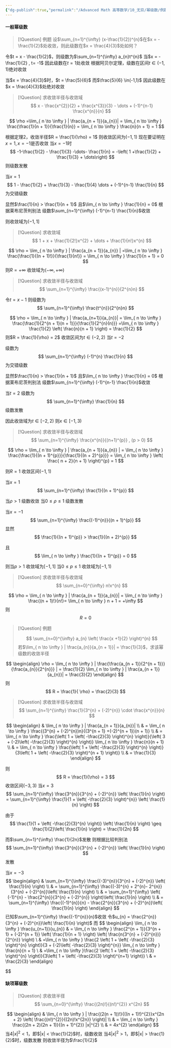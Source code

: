 ```yaml
---
{"dg-publish":true,"permalink":"/Advanced Math 高等数学/10_无穷/幂级数/例题：幂级数/","tags":["微积分","高数","例题"]}
---
```



#### 一般幂级数

> [!Question] 例题
> 设$\sum_{n=1}^{\infty} (x-\frac{1}{2})^{n}$在$x = -\frac{1}{2}$处收敛，则此级数在$x = \frac{4}{3}$处如何？

令$t = x - \frac{1}{2}$，则级数为$\sum_{n=1}^{\infty} a_{n}t^{n}$
当$x = -\frac{1}{2} , t=  -1$
因此级数在$t = 1$处收敛
根据阿贝尔定理，级数在区间$t \in (-1 , 1)$绝对收敛

当$x = \frac{4}{3}$时，$t = \frac{5}{6}$
而$\frac{5}{6} \in(-1,1)$
因此级数在$x = \frac{4}{3}$处绝对收敛

> [!Question] 求收敛半径与收敛域
> $$
> x - \frac{x^{2}}{2} + \frac{x^{3}}{3} - \dots + (-1)^{n-1} \frac{x^{n}}{n}
> $$

$$
\rho =\lim_{ n \to \infty } | \frac{a_{n + 1}}{a_{n}}| = \lim_{ n \to \infty } \frac{\frac{1}{n + 1}}{\frac{1}{n}} = \lim_{ n \to \infty } \frac{n}{n + 1} = 1
$$

根据定理$2$，收敛半径$R = \frac{1}{\rho} = 1$
则收敛区间为$(-1,1)$
现在要证明在$x=1,x=-1$是否收敛
当$x = -1$时
$$
-1-\frac{1}{2} - \frac{1}{3} -\dots- \frac{1}{n} = -\left( 1  +\frac{1}{2}   + \frac{1}{3} + \dots\right)
$$
则级数发散

当$x = 1$
$$
1 - \frac{1}{2} + \frac{1}{3} - \frac{1}{4} \dots + (-1)^{n-1} \frac{1}{n}
$$
为交错级数

显然$\frac{1}{n} > \frac{1}{n + 1}$
且$\lim_{ n \to \infty } \frac{1}{n} = 0$
根据莱布尼茨判别法
级数$\sum_{n=1}^{\infty} (-1)^{n-1} \frac{1}{n}$收敛

则收敛域为$(-1,1]$

> [!Question] 求收敛域
> $$
> 1 + x + \frac{1}{2!}x^{2} + \dots + \frac{1}{n!}x^{n}
> $$

$$
\rho = \lim_{ n \to \infty } | \frac{a_{n + 1}}{a_{n}} | =\lim_{ n \to \infty }  \frac{\frac{1}{(n + 1)!}}{\frac{1}{n!}} = \lim_{ n \to \infty }  \frac{1}{n + 1} = 0
$$
则$R = +\infty$
收敛域为$(-\infty , +\infty)$

> [!Question] 求收敛半径与收敛域
> $$
> \sum_{n=1}^{\infty} \frac{(x-1)^{n}}{2^{n}n}
> $$

令$t = x-1$
则级数为
$$
\sum_{n=1}^{\infty} \frac{t^{n}}{2^{n}n}
$$

$$
\rho = \lim_{ n \to \infty } | \frac{a_{n+1}}{a_{n}}| = \lim_{ n \to \infty } \frac{\frac{1}{2^{n + 1}(n + 1)}}{\frac{1}{2^{n}(n)}} =\lim_{ n \to \infty } \frac{1}{2} \left( \frac{n}{n + 1} \right) = \frac{1}{2}
$$
则$R = \frac{1}{\rho} = 2$
收敛区间为$t \in (-2,2)$
当$t = -2$

级数为
$$
\sum_{n=1}^{\infty} (-1)^{n} \frac{1}{n}
$$
为交错级数

显然$\frac{1}{n} > \frac{1}{n + 1}$
且$\lim_{ n \to \infty } \frac{1}{n} = 0$
根据莱布尼茨判别法
级数$\sum_{n=1}^{\infty} (-1)^{n-1} \frac{1}{n}$收敛

当$t = 2$
级数为
$$
\sum_{n=1}^{\infty} \frac{1}{n}
$$
级数发散

因此收敛域为$t \in [-2,2)$
则$x \in [-1,3)$

> [!Question] 求收敛半径与收敛域
> $$
> \sum_{n=1}^{\infty} \frac{x^{n}}{(n+1)^{p}} , (p > 0)
> $$

$$
\rho = \lim_{ n \to \infty } | \frac{a_{n + 1}}{a_{n}} | = \lim_{ n \to \infty } \frac{\frac{1}{(n + 1)^{p}}}{\frac{1}{(n + 2)^{p}}} = \lim_{ n \to \infty } \left(  \frac{ n + 2}{n + 1} \right)^{p} = 1
$$


则$R = 1$
收敛区间$(-1,1)$

当$x =1$
$$
\sum_{n=1}^{\infty} \frac{1}{(n + 1)^{p}}
$$

当$\rho > 1$
级数收敛
当$0 \leq \rho \leq 1$
级数发散

当$x= -1$
$$
\sum_{n=1}^{\infty} \frac{(-1)^{n}}{(n + 1)^{p}}
$$
显然
$$
\frac{1}{(n + 1)^{p}} > \frac{1}{(n + 2)^{p}}
$$

且
$$
\lim_{ n \to \infty } \frac{1}{(n + 1)^{p}} = 0
$$

则当$p > 1$
收敛域为$[-1,1]$
当$0 \leq p \leq 1$
收敛域为$[-1,1)$

> [!Question] 求收敛半径与收敛域
> $$
> \sum_{n=0}^{\infty} n!x^{n}
> $$

$$
\rho = \lim_{ n \to \infty } | \frac{a_{n + 1}}{a_{n}}| = \lim_{ n \to \infty } \frac{(n + 1)!}{n!}= \lim_{ n \to \infty } n + 1 = +\infty
$$
则
$$
R = 0
$$

> [!Question] 例题
> 
> $$
> \sum_{n=0}^{\infty} a_{n} \left(  \frac{x +1}{2} \right)^{n}
> $$
> 若$\lim_{ n \to \infty } | \frac{a_{n}}{a_{n + 1}}| = \frac{1}{3}$，求该幂级数的收敛半径



$$
\begin{align}
\rho = \lim_{ n \to \infty } | \frac{\frac{a_{n + 1}}{2^{n + 1}}}{\frac{a_{n}}{2^{n}}} | = \frac{1}{2} \lim_{ n \to \infty } | \frac{a_{n + 1}}{a_{n}}| = \frac{3}{2}
\end{align}
$$
则
$$
R = \frac{1}{ \rho} = \frac{2}{3}
$$

> [!Question] 求收敛半径与收敛域
> $$
> \sum_{n=1}^{\infty} \frac{1}{3^{n} + (-2)^{n}} \cdot \frac{x^{n}}{n}
> $$

$$
\begin{align}
 & \lim_{ n \to \infty } | \frac{a_{n + 1}}{a_{n}}|   \\
& = \lim_{ n \to \infty } \frac{(3^{n} + (-2)^{n})n}{(3^{n + 1} +(-2)^{n + 1})(n + 1)} \\
 & = \lim_{ n \to \infty } \frac{\left( 1 + \left( -\frac{2}{3} \right)^{n} \right)}{\left( 3 + (-2)\left( -\frac{2}{3} \right)^{n} \right)} \lim_{ n \to \infty } \frac{n}{n + 1} \\
 & = \lim_{ n \to \infty } \frac{\left( 1 + \left( -\frac{2}{3} \right)^{n} \right)}{3\left( 1 + \left( -\frac{2}{3} \right)^{n + 1} \right)}  \\
 & = \frac{1}{3}
\end{align}
$$

则
$$
R = \frac{1}{\rho} = 3
$$
收敛区间$(-3,3)$
当$x = 3$
$$
\sum_{n=1}^{\infty} \frac{3^{n}}{3^{n} + (-2)^{n}} \left( \frac{1}{n} \right) = \sum_{n=1}^{\infty} \frac{1}{1 + \left( -\frac{2}{3} \right)^{n}} \left( \frac{1}{n} \right)
$$

由于
$$
\frac{1}{1 + \left( -\frac{2}{3}^{n} \right)} \left( \frac{1}{n} \right) \geq  \frac{1}{2}\left( \frac{1}{n} \right) = \frac{1}{2n}
$$

而$\sum_{n=1}^{\infty} \frac{1}{2n}$发散
则根据比较判别法
$$
\sum_{n=1}^{\infty} \frac{3^{n}}{3^{n} + (-2)^{n}} \left( \frac{1}{n} \right)
$$
发散

当$x = -3$
$$
\begin{align}
 & \sum_{n=1}^{\infty} \frac{(-3)^{n}}{3^{n} + (-2)^{n}} \left( \frac{1}{n} \right)  \\
 & = \sum_{n=1}^{\infty} \frac{(-3)^{n} + 2^{n}- 2^{n}}{3^{n} + (-2)^{n}}\left( \frac{1}{n} \right)  \\
 & = \sum_{n=1}^{\infty} \left( (-1)^{n} - \frac{2^{n}}{3^{n} + (-2)^{n}} \right)\left( \frac{1}{n} \right) \\
 & = \sum_{n=1}^{\infty} \frac{(-1)^{n}}{n} - \frac{2^{n}}{3^{n} + (-2)^{n}}\left( \frac{1}{n} \right)
\end{align}
$$
已知$\sum_{n=1}^{\infty} \frac{(-1)^{n}}{n}$收敛
令$u_{n} = \frac{2^{n}}{3^{n} + (-2)^{n}}\left( \frac{1}{n} \right)$
而
$$
\begin{align}
\lim_{ n \to \infty } \frac{u_{n+1}}{u_{n}} &  = \lim_{ n \to \infty } \frac{2^{n + 1}}{3^{n + 1} + (-2)^{n + 1}} \left( \frac{1}{n + 1} \right) \left( \frac{n(3^{n}  + (-2)^{n})}{2^{n}} \right) \\
 & =\lim_{ n \to \infty } \frac{2 \left( 1 + \left( -\frac{2}{3}  \right)^{n} \right)}{3 + (-2)\left( -\frac{2}{3} \right)^{n}} \lim_{ n \to \infty } \frac{n}{n + 1} \\
 & =\lim_{ n \to \infty }\frac{2 \left( 1 + \left( -\frac{2}{3}  \right)^{n} \right)}{3\left( 1 +  \left( -\frac{2}{3} \right)^{n+1} \right)}  \\
 & = \frac{2}{3}
\end{align}

$$

#### 缺项幂级数

> [!Question] 求收敛半径
> $$
> \sum_{n=0}^{\infty} \frac{(2n)!}{(n!)^{2}} x^{2n}
> $$


$$
\begin{align}
 & \lim_{ n \to \infty } | \frac{(2(n + 1))!}{((n + 1)!)^{2}}x^{2n + 2} \left( \frac{(n!)^{2}}{(2n)!x^{2n}} \right)| \\
 & = \lim_{ n \to \infty } \frac{(2n + 2)(2n + 1)}{(n + 1)^{2}} |x|^{2} \\
 & = 4x^{2}
\end{align}
$$
当$4 |x|^{2} < 1$，即$|x| < \frac{1}{2}$时，级数收敛
当$4 |x|^{2} > 1$，即$|x| > \frac{1}{2}$时，级数发散
则收敛半径为$\frac{1}{2}$

